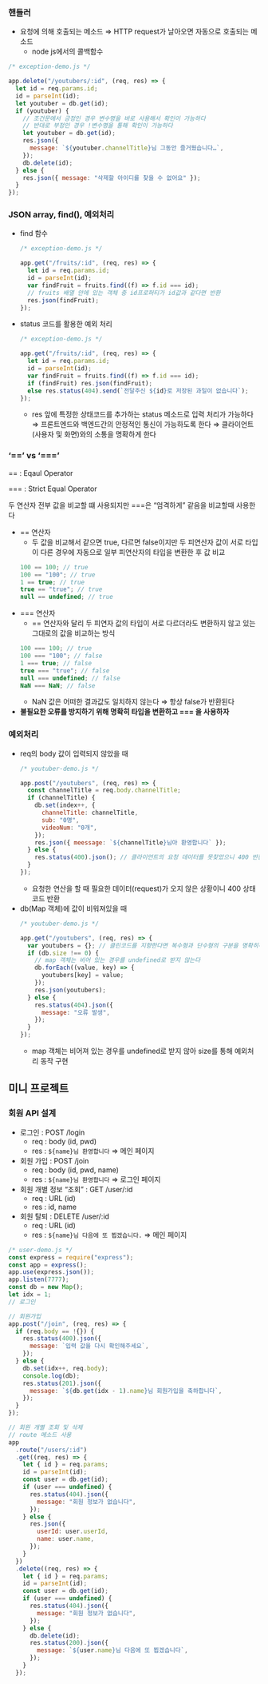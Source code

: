 ### 핸들러

- 요청에 의해 호출되는 메소드 ⇒ HTTP request가 날아오면 자동으로 호출되는 메소드
  - node js에서의 콜백함수

```jsx
/* exception-demo.js */

app.delete("/youtubers/:id", (req, res) => {
  let id = req.params.id;
  id = parseInt(id);
  let youtuber = db.get(id);
  if (youtuber) {
    // 조건문에서 긍정인 경우 변수명을 바로 사용해서 확인이 가능하다
    // 반대로 부정인 경우 !변수명을 통해 확인이 가능하다
    let youtuber = db.get(id);
    res.json({
      message: `${youtuber.channelTitle}님 그동안 즐거웠습니다…`,
    });
    db.delete(id);
  } else {
    res.json({ message: "삭제할 아이디를 찾을 수 없어요" });
  }
});
```

### JSON array, find(), 예외처리

- find 함수
  ```jsx
  /* exception-demo.js */

  app.get("/fruits/:id", (req, res) => {
    let id = req.params.id;
    id = parseInt(id);
    var findFruit = fruits.find((f) => f.id === id);
    // fruits 배열 안에 있는 객체 중 id프로퍼티가 id값과 같다면 반환
    res.json(findFruit);
  });
  ```
- status 코드를 활용한 예외 처리
  ```jsx
  /* exception-demo.js */

  app.get("/fruits/:id", (req, res) => {
    let id = req.params.id;
    id = parseInt(id);
    var findFruit = fruits.find((f) => f.id === id);
    if (findFruit) res.json(findFruit);
    else res.status(404).send(`전달주신 ${id}로 저장된 과일이 없습니다`);
  });
  ```
  - res 앞에 특정한 상태코드를 추가하는 status 메소드로 입력 처리가 가능하다
    ⇒ 프론트엔드와 백엔드간의 안정적인 통신이 가능하도록 한다
    ⇒ 클라이언트(사용자 및 화면)와의 소통을 명확하게 한다

### ‘==’ vs ‘===’

== : Eqaul Operator

=== : Strict Equal Operator

두 연산자 전부 값을 비교할 떄 사용되지만 ===은 “엄격하게” 같음을 비교할때 사용한다

- == 연산자
  - 두 값을 비교해서 같으면 true, 다르면 false이지만 두 피연산자 값이 서로 타입이 다른 경우에 자동으로 일부 피연산자의 타입을 변환한 후 값 비교
  ```jsx
  100 == 100; // true
  100 == "100"; // true
  1 == true; // true
  true == "true"; // true
  null == undefined; // true
  ```
- === 연산자
  - == 연산자와 달리 두 피연자 값의 타입이 서로 다르더라도 변환하지 않고 있는 그대로의 값을 비교하는 방식
  ```jsx
  100 === 100; // true
  100 === "100"; // false
  1 === true; // false
  true === "true"; // false
  null === undefined; // false
  NaN === NaN; // false
  ```
  - NaN 값은 어떠한 결과값도 일치하지 않는다 ⇒ 항상 false가 반환된다
- **불필요한 오류를 방지하기 위해 명확히 타입을 변환하고 === 을 사용하자**

### 예외처리

- req의 body 값이 입력되지 않았을 때
  ```jsx
  /* youtuber-demo.js */

  app.post("/youtubers", (req, res) => {
    const channelTitle = req.body.channelTitle;
    if (channelTitle) {
      db.set(index++, {
        channelTitle: channelTitle,
        sub: "0명",
        videoNum: "0개",
      });
      res.json({ meessage: `${channelTitle}님아 환영합니다` });
    } else {
      res.status(400).json(); // 클라이언트의 요청 데이터를 못찾았으니 400 반환
    }
  });
  ```
  - 요청한 연산을 할 때 필요한 데이터(request)가 오지 않은 상황이니 400 상태코드 반환
- db(Map 객체)에 값이 비워져있을 때
  ```jsx
  /* youtuber-demo.js */

  app.get("/youtubers", (req, res) => {
    var youtubers = {}; // 클린코드를 지향한다면 복수형과 단수형의 구분을 명확히하자
    if (db.size !== 0) {
      // map 객체는 비어 있는 경우를 undefined로 받지 않는다
      db.forEach((value, key) => {
        youtubers[key] = value;
      });
      res.json(youtubers);
    } else {
      res.status(404).json({
        message: "오류 발생",
      });
    }
  });
  ```
  - map 객체는 비어져 있는 경우를 undefined로 받지 않아 size를 통해 예외처리 동작 구현

## 미니 프로젝트

### 회원 API 설계

- 로그인 : POST /login
  - req : body (id, pwd)
  - res : `${name}님 환영합니다` ⇒ 메인 페이지
- 회원 가입 : POST /join
  - req : body (id, pwd, name)
  - res : `${name}님 환영합니다` ⇒ 로그인 페이지
- 회원 개별 정보 “조회” : GET /user/:id
  - req : URL (id)
  - res : id, name
- 회원 탈퇴 : DELETE /user/:id
  - req : URL (id)
  - res : `${name}님 다음에 또 뵙겠습니다.` ⇒ 메인 페이지

```jsx
/* user-demo.js */
const express = require("express");
const app = express();
app.use(express.json());
app.listen(7777);
const db = new Map();
let idx = 1;
// 로그인

// 회원가입
app.post("/join", (req, res) => {
  if (req.body == !{}) {
    res.status(400).json({
      message: `입력 값을 다시 확인해주세요`,
    });
  } else {
    db.set(idx++, req.body);
    console.log(db);
    res.status(201).json({
      message: `${db.get(idx - 1).name}님 회원가입을 축하합니다`,
    });
  }
});

// 회원 개별 조회 및 삭제
// route 메소드 사용
app
  .route("/users/:id")
  .get((req, res) => {
    let { id } = req.params;
    id = parseInt(id);
    const user = db.get(id);
    if (user === undefined) {
      res.status(404).json({
        message: "회원 정보가 없습니다",
      });
    } else {
      res.json({
        userId: user.userId,
        name: user.name,
      });
    }
  })
  .delete((req, res) => {
    let { id } = req.params;
    id = parseInt(id);
    const user = db.get(id);
    if (user === undefined) {
      res.status(404).json({
        message: "회원 정보가 없습니다",
      });
    } else {
      db.delete(id);
      res.status(200).json({
        message: `${user.name}님 다음에 또 뵙겠습니다`,
      });
    }
  });
```
